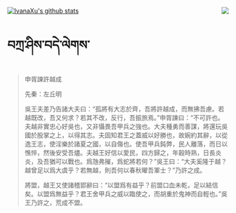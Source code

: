 [![IvanaXu's github stats](https://github-readme-stats.vercel.app/api?username=IvanaXu&show_icons=true&theme=vue-dark)](https://github.com/anuraghazra/github-readme-stats)
<img align="right" src="https://github-readme-stats.vercel.app/api/top-langs/?username=IvanaXu&langs_count=3&theme=graywhite" />
# བཀྲ་ཤིས་བདེ་ལེགས་
> 申胥諫許越成
> 
> 先秦：左丘明 
> 
> 吳王夫差乃告諸大夫曰：“孤將有大志於齊，吾將許越成，而無拂吾慮。若越既改，吾又何求？若其不改，反行，吾振旅焉。”申胥諫曰：“不可許也。夫越非實忠心好吳也，又非懾畏吾甲兵之強也。大夫種勇而善謀，將還玩吳國於股掌之上，以得其志。夫固知君王之蓋威以好勝也，故婉約其辭，以從逸王志，使淫樂於諸夏之國，以自傷也。使吾甲兵鈍弊，民人離落，而日以憔悴，然後安受吾燼。夫越王好信以愛民，四方歸之，年穀時熟，日長炎炎，及吾猶可以戰也。爲虺弗摧，爲蛇將若何？”吳王曰：“大夫奚隆于越？越曾足以爲大虞乎？若無越，則吾何以春秋曜吾軍士？”乃許之成。
> 
> 將盟，越王又使諸稽郢辭曰：“以盟爲有益乎？前盟口血未乾，足以結信矣。以盟爲無益乎？君王舍甲兵之威以臨使之，而胡重於鬼神而自輕也。”吳王乃許之，荒成不盟。
>